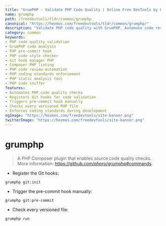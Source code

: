 ```yaml
---
title: "GrumPHP - Validate PHP Code Quality | Online Free DevTools by Hexmos"
name: grumphp
path: /freedevtools/tldr/common/grumphp
canonical: "https://hexmos.com/freedevtools/tldr/common/grumphp/"
description: "Validate PHP code quality with GrumPHP. Automate code reviews, enforce coding standards, and improve code consistency. Free online tool, no registration required."
category: common
keywords:
- PHP code quality validation
- GrumPHP code analysis
- PHP pre-commit hook
- PHP code style checker
- Git hook manager PHP
- Composer PHP linting
- PHP code review automation
- PHP coding standards enforcement
- PHP static analysis tool
- PHP code sniffer
features:
- Automates PHP code quality checks
- Registers Git hooks for code validation
- Triggers pre-commit hook manually
- Checks every versioned PHP file
- Enforces coding standards during development
ogImage: "https://hexmos.com/freedevtools/site-banner.png"
twitterImage: "https://hexmos.com/freedevtools/site-banner.png"
---
```


# grumphp

> A PHP Composer plugin that enables source code quality checks.
> More information: <https://github.com/phpro/grumphp#commands>.

- Register the Git hooks:

`grumphp git:init`

- Trigger the pre-commit hook manually:

`grumphp git:pre-commit`

- Check every versioned file:

`grumphp run`
